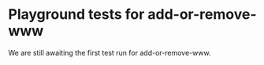 # Playground tests for add-or-remove-www
We are still awaiting the first test run for add-or-remove-www.
